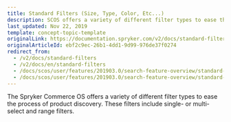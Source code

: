 ```yaml
---
title: Standard Filters (Size, Type, Color, Etc...)
description: SCOS offers a variety of different filter types to ease the process of product discovery. These filters include single- or multi-select and range filters.
last_updated: Nov 22, 2019
template: concept-topic-template
originalLink: https://documentation.spryker.com/v2/docs/standard-filters
originalArticleId: ebf2c9ec-26b1-4dd1-9d99-976de37f0274
redirect_from:
  - /v2/docs/standard-filters
  - /v2/docs/en/standard-filters
  - /docs/scos/user/features/201903.0/search-feature-overview/standard-filters-overview.html
  - /docs/scos/user/features/201903.0/search-feature-overview/standard-filters-size-type-color-etc....html
---
```


The Spryker Commerce OS offers a variety of different filter types to ease the process of product discovery. These filters include single- or multi-select and range filters.
